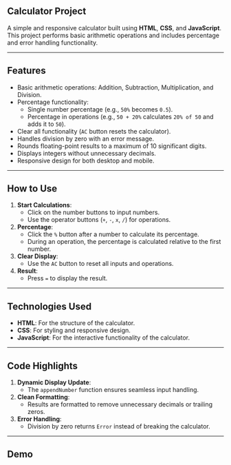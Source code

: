 ## Calculator Project

A simple and responsive calculator built using **HTML**, **CSS**, and **JavaScript**. This project performs basic arithmetic operations and includes percentage and error handling functionality.

---

## Features

- Basic arithmetic operations: Addition, Subtraction, Multiplication, and Division.
- Percentage functionality:
  - Single number percentage (e.g., `50%` becomes `0.5`).
  - Percentage in operations (e.g., `50 + 20%` calculates `20% of 50` and adds it to `50`).
- Clear all functionality (`AC` button resets the calculator).
- Handles division by zero with an error message.
- Rounds floating-point results to a maximum of 10 significant digits.
- Displays integers without unnecessary decimals.
- Responsive design for both desktop and mobile.

---

## How to Use

1. **Start Calculations**: 
   - Click on the number buttons to input numbers.
   - Use the operator buttons (`+`, `-`, `x`, `/`) for operations.
2. **Percentage**:
   - Click the `%` button after a number to calculate its percentage.
   - During an operation, the percentage is calculated relative to the first number.
3. **Clear Display**:
   - Use the `AC` button to reset all inputs and operations.
4. **Result**:
   - Press `=` to display the result.

---

## Technologies Used

- **HTML**: For the structure of the calculator.
- **CSS**: For styling and responsive design.
- **JavaScript**: For the interactive functionality of the calculator.

---

## Code Highlights

1. **Dynamic Display Update**:
   - The `appendNumber` function ensures seamless input handling.
2. **Clean Formatting**:
   - Results are formatted to remove unnecessary decimals or trailing zeros.
3. **Error Handling**:
   - Division by zero returns `Error` instead of breaking the calculator.

---

## Demo
